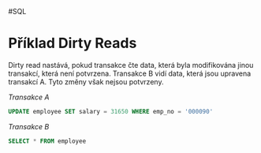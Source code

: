 #SQL
# Příklad Dirty Reads

Dirty read nastává, pokud transakce čte data, která byla modifikována jinou transakcí, která není potvrzena. Transakce B vidí data, která jsou upravena transakcí A. Tyto změny však nejsou potvrzeny.

*Transakce A*
``` sql
UPDATE employee SET salary = 31650 WHERE emp_no = '000090'
```

*Transakce B*
``` sql
SELECT * FROM employee
```